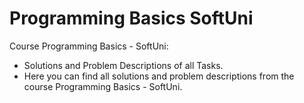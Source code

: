 # Programming Basics SoftUni

Course Programming Basics - SoftUni:
- Solutions and Problem Descriptions of all Tasks.
- Here you can find all solutions and problem descriptions from the course Programming Basics - SoftUni.
